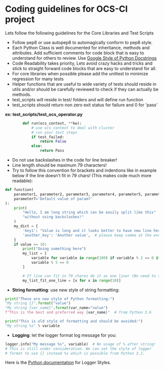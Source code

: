 # Coding guidelines for OCS-CI project

Lets follow the following guidelines for the Core Libraries and Test Scripts

* Follow pep8 or use autopep8 to automagically conform to pep8 style.
* Each Python Class is well documented for inheritance, methods and
    attributes. Add sufficient comments for code block that is easy
    to understand for others to review.
    Use [Google Style of Python Docstrings](https://sphinxcontrib-napoleon.readthedocs.io/en/latest/example_google.html)
* Code Readability takes priority, Lets avoid crazy hacks and tricks
    and stick to straight forward code blocks that are easy to
    understand for all.
* For core libraries when possible please add the unittest to
    minimize regression for many tests
* Helper functions that are useful to wide variety of tests should
    reside in utils and/or should be carefully reviewed to check if
    they can actually be methods.
* test_scripts will reside in test/ folders and will define run
    function
* test_scripts should return non zero exit status for failure and 0
    for 'pass'

**ex: test_scripts/test_ocs_operator.py**

```python
        def run(ocs_context, **kw):
            # use ocs_context to deal with cluster
            # run your test steps
            if test_failed:
                return False
            else:
                return Pass
```

* Do not use backslashes in the code for line breaker!
* Line length should be maximum 79 characters!
* Try to follow this convention for brackets and indentions like in example below if the line doesn't fit in 79 chars!  (This makes code much more readable):

```python
def function(
    parameter1, parameter2, parameter3, parameter4, parameter5, parameter6,
    parameter7='Default value of param7'
):
    print(
        "Hello, I am long string which can be easily split like this"
        "without using backslashes!"
    )
    my_dict = {
        'key1': "Value is long and it looks better to have new line here",
        'another_key': 'Another value',  # please keep comma at the end!
    }
    if value >= 10:
        print("Doing something here")
        my_list = [
            variable for variable in range(100) if variable % 2 == 0 if
            variable % 5 == 0
        ]

        # If line can fit in 79 chares do it as one liner (No need to split)!
        my_list_fit_one_line = [x for x in range(10)]
```

* **String formatting**: use new style of string formatting:

```python
print("These are new style of Python formatting:")
"My string {}".format("value")
"My string {var_name}".format(var_name="value")
f"This is the best and preferred way {var_name}"  # from Python 3.6

print("This is old style of formatting and should be avoided:")
"My string %s" % variable
```

* **Logging**: let the logger format log message for you:

```python
logger.info("My message %s", variable)  # No usage of % after string!
# This is still under consideration. We can set the style of logger
# format to use {} instead %s which is possible from Python 3.2.
```

Here is the [Python documentation](https://docs.python.org/3/howto/logging-cookbook.html#use-of-alternative-formatting-styles)
for Logger Styles.